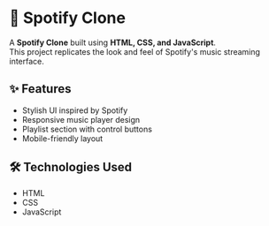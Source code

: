 # 🎵 Spotify Clone

A **Spotify Clone** built using **HTML, CSS, and JavaScript**.  
This project replicates the look and feel of Spotify's music streaming interface.

## ✨ Features
- Stylish UI inspired by Spotify
- Responsive music player design
- Playlist section with control buttons
- Mobile-friendly layout

## 🛠️ Technologies Used
- HTML
- CSS
- JavaScript



